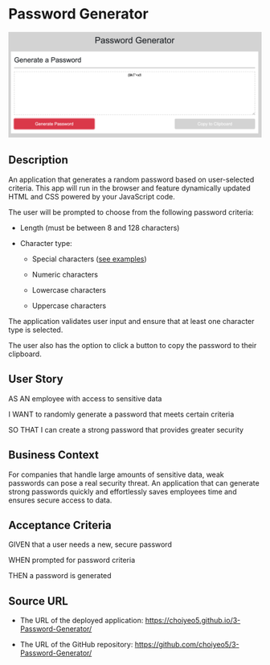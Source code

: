# Password Generator

![alt Screenshot of the Project](screenshot.png)

## Description

An application that generates a random password based on user-selected criteria. This app will run in the browser and feature dynamically updated HTML and CSS powered by your JavaScript code.

The user will be prompted to choose from the following password criteria:

* Length (must be between 8 and 128 characters)

* Character type:

  * Special characters ([see examples](https://www.owasp.org/index.php/Password_special_characters))

  * Numeric characters

  * Lowercase characters

  * Uppercase characters

The application validates user input and ensure that at least one character type is selected.

The user also has the option to click a button to copy the password to their clipboard.


## User Story

AS AN employee with access to sensitive data

I WANT to randomly generate a password that meets certain criteria

SO THAT I can create a strong password that provides greater security


## Business Context

For companies that handle large amounts of sensitive data, weak passwords can pose a real security threat. An application that can generate strong passwords quickly and effortlessly saves employees time and ensures secure access to data.


## Acceptance Criteria

GIVEN that a user needs a new, secure password

WHEN prompted for password criteria

THEN a password is generated


## Source URL

* The URL of the deployed application: https://choiyeo5.github.io/3-Password-Generator/

* The URL of the GitHub repository: https://github.com/choiyeo5/3-Password-Generator/
